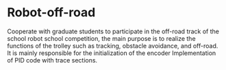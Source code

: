 # Robot-off-road
Cooperate with graduate students to participate in the off-road track of the school robot school competition, the main purpose is to realize the functions of the trolley such as tracking, obstacle avoidance, and off-road. It is mainly responsible for the initialization of the encoder Implementation of PID code with trace sections.
